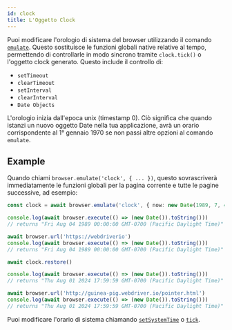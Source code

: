 ```yaml
---
id: clock
title: L'Oggetto Clock
---
```


Puoi modificare l'orologio di sistema del browser utilizzando il comando [`emulate`](/docs/emulation). Questo sostituisce le funzioni globali native relative al tempo, permettendo di controllarle in modo sincrono tramite `clock.tick()` o l'oggetto clock generato. Questo include il controllo di:

- `setTimeout`
- `clearTimeout`
- `setInterval`
- `clearInterval`
- `Date Objects`

L'orologio inizia dall'epoca unix (timestamp 0). Ciò significa che quando istanzi un nuovo oggetto Date nella tua applicazione, avrà un orario corrispondente al 1° gennaio 1970 se non passi altre opzioni al comando `emulate`.

## Example

Quando chiami `browser.emulate('clock', { ... })`, questo sovrascriverà immediatamente le funzioni globali per la pagina corrente e tutte le pagine successive, ad esempio:

```ts
const clock = await browser.emulate('clock', { now: new Date(1989, 7, 4) })

console.log(await browser.execute(() => (new Date()).toString()))
// returns "Fri Aug 04 1989 00:00:00 GMT-0700 (Pacific Daylight Time)"

await browser.url('https://webdriverio')
console.log(await browser.execute(() => (new Date()).toString()))
// returns "Fri Aug 04 1989 00:00:00 GMT-0700 (Pacific Daylight Time)"

await clock.restore()

console.log(await browser.execute(() => (new Date()).toString()))
// returns "Thu Aug 01 2024 17:59:59 GMT-0700 (Pacific Daylight Time)"

await browser.url('http://guinea-pig.webdriver.io/pointer.html')
console.log(await browser.execute(() => (new Date()).toString()))
// returns "Thu Aug 01 2024 17:59:59 GMT-0700 (Pacific Daylight Time)"
```

Puoi modificare l'orario di sistema chiamando [`setSystemTime`](/docs/api/clock/setSystemTime) o [`tick`](/docs/api/clock/tick).